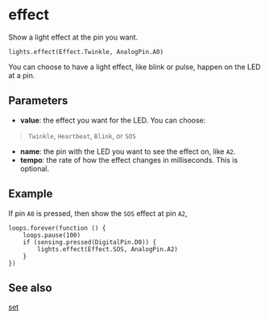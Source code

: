 # effect

Show a light effect at the pin you want.

```sig
lights.effect(Effect.Twinkle, AnalogPin.A0)
```

You can choose to have a light effect, like blink or pulse, happen on the LED at a pin.

## Parameters

* **value**: the effect you want for the LED. You can choose:
>`Twinkle`, `Heartbeat`, `Blink`, or `SOS`
* **name**: the pin with the LED you want to see the effect on, like `A2`.
* **tempo**: the rate of how the effect changes in milliseconds. This is optional.

## Example

If pin `A0` is pressed, then show the `SOS` effect at pin `A2`,

```blocks
loops.forever(function () {
    loops.pause(100)
    if (sensing.pressed(DigitalPin.D0)) {
        lights.effect(Effect.SOS, AnalogPin.A2)
    }
})
```

## See also

[set](/reference/lights/set)
